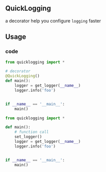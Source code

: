 ## QuickLogging

a decorator help you configure `logging` faster

## Usage

### code
```py
from quicklogging import *

# decorator
@QuickLogging()
def main():
    logger = get_logger(__name__)
    logger.info('foo')


if __name__ == '__main__':
    main()
```

```py
from quicklogging import *

def main():
    # function call
    set_logger()
    logger = get_logger(__name__)
    logger.info('foo')


if __name__ == '__main__':
    main()
```